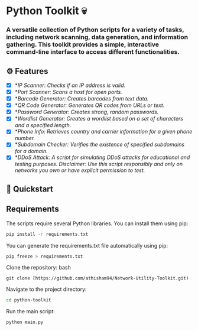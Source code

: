 # Python Toolkit 💀

### A versatile collection of Python scripts for a variety of tasks, including network scanning, data generation, and information gathering. This toolkit provides a simple, interactive command-line interface to access different functionalities.

## ⚙️ Features

* [x] **IP Scanner: Checks if an IP address is valid.*
* [x] **Port Scanner: Scans a host for open ports.*
* [x] **Barcode Generator: Creates barcodes from text data.*
* [x] **QR Code Generator: Generates QR codes from URLs or text.*
* [x] **Password Generator: Creates strong, random passwords.*
* [x] **Wordlist Generator: Creates a wordlist based on a set of characters and a specified length.*
* [x] **Phone Info: Retrieves country and carrier information for a given phone number.*
* [x] **Subdomain Checker: Verifies the existence of specified subdomains for a domain.*
* [x] **DDoS Attack: A script for simulating DDoS attacks for educational and testing purposes. Disclaimer: Use this script responsibly and only on networks you own or have explicit permission to test.*

## 🚀 Quickstart

## Requirements
The scripts require several Python libraries. You can install them using pip:
```bash
pip install -r requirements.txt
```
You can generate the requirements.txt file automatically using pip:
```bash
pip freeze > requirements.txt
```

Clone the repository:
bash
```
git clone [https://github.com/athisham94/Network-Utility-Toolkit.git)
```

Navigate to the project directory:
```bash
cd python-toolkit
```


Run the main script:
``` bash
python main.py
```
